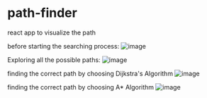 # path-finder
react app to visualize the path 

before starting the searching process: 
![image](https://github.com/user-attachments/assets/6c37d2ef-786a-4af7-9cdc-01a5235c5d72)

Exploring all the possible paths:
![image](https://github.com/user-attachments/assets/e254f3cb-503c-4b16-96fe-faee0a774ce2)

finding the correct path by choosing Dijkstra's Algorithm 
![image](https://github.com/user-attachments/assets/fa20c965-325e-4840-bb97-231256ab61b4)

finding the correct path by choosing A* Algorithm 
![image](https://github.com/user-attachments/assets/4d248def-ef39-4df1-9d16-78cc1d0b9ef7)
